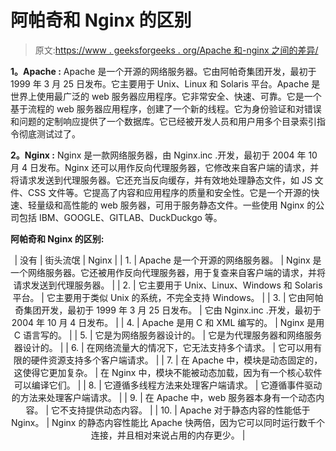 # 阿帕奇和 Nginx 的区别

> 原文:[https://www . geeksforgeeks . org/Apache 和-nginx 之间的差异/](https://www.geeksforgeeks.org/difference-between-apache-and-nginx/)

**1。Apache :**
Apache 是一个开源的网络服务器。它由阿帕奇集团开发，最初于 1999 年 3 月 25 日发布。它主要用于 Unix、Linux 和 Solaris 平台。Apache 是世界上使用最广泛的 web 服务器应用程序。它非常安全、快速、可靠。它是一个基于流程的 web 服务器应用程序，创建了一个新的线程。它为身份验证和对错误和问题的定制响应提供了一个数据库。它已经被开发人员和用户用多个目录索引指令彻底测试过了。

**2。Nginx :**
Nginx 是一款网络服务器，由 Nginx.inc .开发，最初于 2004 年 10 月 4 日发布。Nginx 还可以用作反向代理服务器，它修改来自客户端的请求，并将请求发送到代理服务器。它还充当反向缓存，并有效地处理静态文件，如 JS 文件、CSS 文件等。它提高了内容和应用程序的质量和安全性。它是一个开源的快速、轻量级和高性能的 web 服务器，可用于服务静态文件。一些使用 Nginx 的公司包括 IBM、GOOGLE、GITLAB、DuckDuckgo 等。

**阿帕奇和 Nginx 的区别:**

<center>

| 没有 | 街头流氓 | Nginx |
| 1. | Apache 是一个开源的网络服务器。 | Nginx 是一个网络服务器。它还被用作反向代理服务器，用于复查来自客户端的请求，并将请求发送到代理服务器。 |
| 2. | 它主要用于 Unix、Linux、Windows 和 Solaris 平台。 | 它主要用于类似 Unix 的系统，不完全支持 Windows。 |
| 3. | 它由阿帕奇集团开发，最初于 1999 年 3 月 25 日发布。 | 它由 Nginx.inc .开发，最初于 2004 年 10 月 4 日发布。 |
| 4. | Apache 是用 C 和 XML 编写的。 | Nginx 是用 C 语言写的。 |
| 5. | 它是为网络服务器设计的。 | 它是为代理服务器和网络服务器设计的。 |
| 6. | 在网络流量大的情况下，它无法支持多个请求。 | 它可以用有限的硬件资源支持多个客户端请求。 |
| 7. | 在 Apache 中，模块是动态固定的，这使得它更加复杂。 | 在 Nginx 中，模块不能被动态加载，因为有一个核心软件可以编译它们。 |
| 8. | 它遵循多线程方法来处理客户端请求。 | 它遵循事件驱动的方法来处理客户端请求。 |
| 9. | 在 Apache 中，web 服务器本身有一个动态内容。 | 它不支持提供动态内容。 |
| 10. | Apache 对于静态内容的性能低于 Nginx。 | Nginx 的静态内容性能比 Apache 快两倍，因为它可以同时运行数千个连接，并且相对来说占用的内存更少。 |

</center>